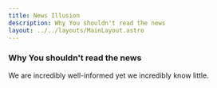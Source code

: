 ```yaml
---
title: News Illusion
description: Why You shouldn't read the news
layout: ../../layouts/MainLayout.astro
---
```


### Why You shouldn't read the news

We are incredibly well-informed yet we incredibly know little.
